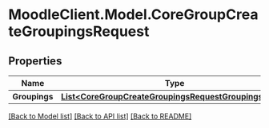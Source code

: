 # MoodleClient.Model.CoreGroupCreateGroupingsRequest

## Properties

Name | Type | Description | Notes
------------ | ------------- | ------------- | -------------
**Groupings** | [**List&lt;CoreGroupCreateGroupingsRequestGroupingsInner&gt;**](CoreGroupCreateGroupingsRequestGroupingsInner.md) |  | 

[[Back to Model list]](../README.md#documentation-for-models) [[Back to API list]](../README.md#documentation-for-api-endpoints) [[Back to README]](../README.md)

